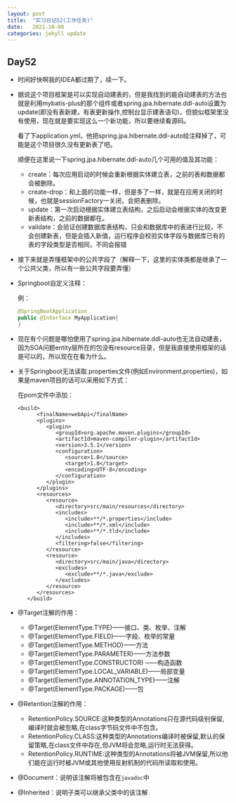 ```yaml
---
layout: post
title:  "实习日记52(工作任务)"
date:   2021-10-08
categories: jekyll update
---
```


## Day52		

- 时间好快啊我的IDEA都过期了，续一下。

- 据说这个项目框架是可以实现自动建表的，但是我找到的能自动建表的方法也就是利用mybatis-plus的那个组件或者spring.jpa.hibernate.ddl-auto设置为update(即没有表新建，有表更新操作,控制台显示建表语句)，但貌似框架里没有使用，现在就是要实现这么一个新功能，所以要继续看源码。

  看了下application.yml，他把spring.jpa.hibernate.ddl-auto给注释掉了，可能是这个项目很久没有更新表了吧。

  顺便在这里说一下spring.jpa.hibernate.ddl-auto几个可用的值及其功能：

  - create：每次应用启动的时候会重新根据实体建立表，之前的表和数据都会被删除。
  - create-drop：和上面的功能一样，但是多了一样，就是在应用关闭的时候，也就是sessionFactory一关闭，会把表删除。
  - update：第一次启动根据实体建立表结构，之后启动会根据实体的改变更新表结构，之前的数据都在。
  - validate：会验证创建数据库表结构，只会和数据库中的表进行比较，不会创建新表，但是会插入新值，运行程序会校验实体字段与数据库已有的表的字段类型是否相同，不同会报错

- 接下来就是弄懂框架中的公共字段了（解释一下，这里的实体类都是继承了一个公共父类，所以有一些公共字段要弄懂）

- Springboot自定义注释：

  例：

  ```java
  @SpringBootApplication
  public @Interface MyApplication{
  }
  ```

- 现在有个问题是哪怕使用了spring.jpa.hibernate.ddl-auto也无法自动建表，因为SOA问题entity层所在的包没有resource目录，但是我直接使用框架的话是可以的，所以现在在看为什么。

- 关于Springboot无法读取.properties文件(例如Environment.properties)，如果是maven项目的话可以采用如下方式：

  在pom文件中添加：

  ```
  <build>
        <finalName>webApi</finalName>
        <plugins>
           <plugin>
              <groupId>org.apache.maven.plugins</groupId>
              <artifactId>maven-compiler-plugin</artifactId>
              <version>3.5.1</version>
              <configuration>
                 <source>1.8</source>
                 <target>1.8</target>
                 <encoding>UTF-8</encoding>
              </configuration>
           </plugin>
        </plugins>
        <resources>
           <resource>
              <directory>src/main/resources</directory>
              <includes>
                 <include>**/*.properties</include>
                 <include>**/*.xml</include>
                 <include>**/*.tld</include>
              </includes>
              <filtering>false</filtering>
           </resource>
           <resource>
              <directory>src/main/java</directory>
              <excludes>
                 <exclude>**/*.java</exclude>
              </excludes>
           </resource>
        </resources>
     </build>
  ```

- @Target注解的作用：

  - @Target(ElementType.TYPE)——接口、类、枚举、注解
  - @Target(ElementType.FIELD)——字段、枚举的常量
  - @Target(ElementType.METHOD)——方法
  - @Target(ElementType.PARAMETER)——方法参数
  - @Target(ElementType.CONSTRUCTOR) ——构造函数
  - @Target(ElementType.LOCAL_VARIABLE)——局部变量
  - @Target(ElementType.ANNOTATION_TYPE)——注解
  - @Target(ElementType.PACKAGE)——包

- @Retention注解的作用：

  - RetentionPolicy.SOURCE:这种类型的Annotations只在源代码级别保留,编译时就会被忽略,在class字节码文件中不包含。
  - RetentionPolicy.CLASS:这种类型的Annotations编译时被保留,默认的保留策略,在class文件中存在,但JVM将会忽略,运行时无法获得。
  - RetentionPolicy.RUNTIME:这种类型的Annotations将被JVM保留,所以他们能在运行时被JVM或其他使用反射机制的代码所读取和使用。

- @Document：说明该注解将被包含在`javadoc`中

- @Inherited：说明子类可以继承父类中的该注解